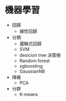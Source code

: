 # 機器學習  
- 回歸
  - 線性回歸
- 分類
  - 邏輯式回歸
  - SVM
  - desicion tree 決策樹  
  - Random forest
  - xgboosting
  - GaussianNB 
- 降維
  - PCA
- 分群
  - K-means 
